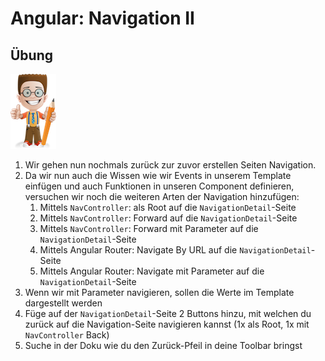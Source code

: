 # Angular: Navigation II

## Übung

![](../.gitbook/assets/ralph_uebung.png)

1. Wir gehen nun nochmals zurück zur zuvor erstellen Seiten Navigation. 
2. Da wir nun auch die Wissen wie wir Events in unserem Template einfügen und auch Funktionen in unseren Component definieren, versuchen wir noch die weiteren Arten der Navigation hinzufügen:
   1. Mittels `NavController`: als Root auf die `NavigationDetail`-Seite
   2. Mittels `NavController`: Forward auf die `NavigationDetail`-Seite
   3. Mittels `NavController`: Forward mit Parameter auf die `NavigationDetail`-Seite
   4. Mittels Angular Router: Navigate By URL auf die `NavigationDetail`-Seite
   5. Mittels Angular Router: Navigate mit Parameter auf die `NavigationDetail`-Seite
3. Wenn wir mit Parameter navigieren, sollen die Werte im Template dargestellt werden
4. Füge auf der `NavigationDetail`-Seite 2 Buttons hinzu, mit welchen du zurück auf die Navigation-Seite navigieren kannst \(1x als Root, 1x mit `NavController` Back\)
5. Suche in der Doku wie du den Zurück-Pfeil in deine Toolbar bringst



